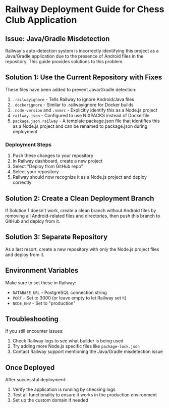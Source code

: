 # Railway Deployment Guide for Chess Club Application

## Issue: Java/Gradle Misdetection

Railway's auto-detection system is incorrectly identifying this project as a Java/Gradle application due to the presence of Android files in the repository. This guide provides solutions to this problem.

## Solution 1: Use the Current Repository with Fixes

These files have been added to prevent Java/Gradle detection:

1. `.railwayignore` - Tells Railway to ignore Android/Java files
2. `.dockerignore` - Similar to .railwayignore for Docker builds
3. `.node-version` and `.nvmrc` - Explicitly identify this as a Node.js project
4. `railway.json` - Configured to use NIXPACKS instead of Dockerfile
5. `package.json.railway` - A template package.json file that identifies this as a Node.js project and can be renamed to package.json during deployment

### Deployment Steps

1. Push these changes to your repository
2. In Railway dashboard, create a new project
3. Select "Deploy from GitHub repo"
4. Select your repository
5. Railway should now recognize it as a Node.js project and deploy correctly

## Solution 2: Create a Clean Deployment Branch

If Solution 1 doesn't work, create a clean branch without Android files by removing all Android-related files and directories, then push this branch to GitHub and deploy from it.

## Solution 3: Separate Repository

As a last resort, create a new repository with only the Node.js project files and deploy from it.

## Environment Variables

Make sure to set these in Railway:

- `DATABASE_URL` - PostgreSQL connection string
- `PORT` - Set to 3000 (or leave empty to let Railway set it)
- `NODE_ENV` - Set to "production"

## Troubleshooting

If you still encounter issues:

1. Check Railway logs to see what builder is being used
2. Try adding more Node.js specific files like `package-lock.json`
3. Contact Railway support mentioning the Java/Gradle misdetection issue

## Once Deployed

After successful deployment:

1. Verify the application is running by checking logs
2. Test all functionality to ensure it works in the production environment
3. Set up the custom domain if needed
